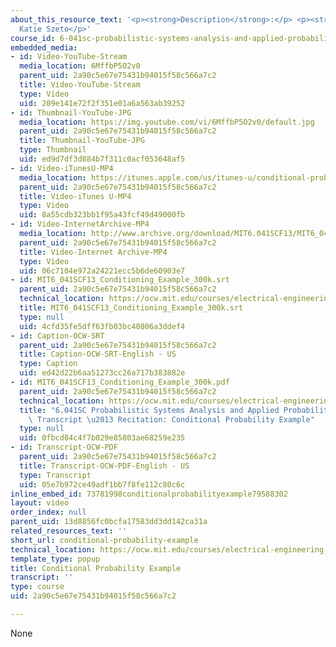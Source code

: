 ```yaml
---
about_this_resource_text: '<p><strong>Description</strong>:</p> <p><strong>Instructor</strong>:
  Katie Szeto</p>'
course_id: 6-041sc-probabilistic-systems-analysis-and-applied-probability-fall-2013
embedded_media:
- id: Video-YouTube-Stream
  media_location: 6MffbP5O2v0
  parent_uid: 2a90c5e67e75431b94015f58c566a7c2
  title: Video-YouTube-Stream
  type: Video
  uid: 209e141e72f2f351e01a6a563ab39252
- id: Thumbnail-YouTube-JPG
  media_location: https://img.youtube.com/vi/6MffbP5O2v0/default.jpg
  parent_uid: 2a90c5e67e75431b94015f58c566a7c2
  title: Thumbnail-YouTube-JPG
  type: Thumbnail
  uid: ed9d7df3d884b7f311c0acf053648af5
- id: Video-iTunesU-MP4
  media_location: https://itunes.apple.com/us/itunes-u/conditional-probability-example/id814580809?i=249378102
  parent_uid: 2a90c5e67e75431b94015f58c566a7c2
  title: Video-iTunes U-MP4
  type: Video
  uid: 8a55cdb323bb1f95a43fcf49d49000fb
- id: Video-InternetArchive-MP4
  media_location: http://www.archive.org/download/MIT6.041SCF13/MIT6_041SCF13_Conditioning_Example_300k.mp4
  parent_uid: 2a90c5e67e75431b94015f58c566a7c2
  title: Video-Internet Archive-MP4
  type: Video
  uid: 06c7104e972a24221ecc5b6de60903e7
- id: MIT6_041SCF13_Conditioning_Example_300k.srt
  parent_uid: 2a90c5e67e75431b94015f58c566a7c2
  technical_location: https://ocw.mit.edu/courses/electrical-engineering-and-computer-science/6-041sc-probabilistic-systems-analysis-and-applied-probability-fall-2013/unit-i/lecture-2/conditional-probability-example/MIT6_041SCF13_Conditioning_Example_300k.srt
  title: MIT6_041SCF13_Conditioning_Example_300k.srt
  type: null
  uid: 4cfd35fe5dff63fb03bc40806a3ddef4
- id: Caption-OCW-SRT
  parent_uid: 2a90c5e67e75431b94015f58c566a7c2
  title: Caption-OCW-SRT-English - US
  type: Caption
  uid: ed42d22b6aa51273cc26a717b383882e
- id: MIT6_041SCF13_Conditioning_Example_300k.pdf
  parent_uid: 2a90c5e67e75431b94015f58c566a7c2
  technical_location: https://ocw.mit.edu/courses/electrical-engineering-and-computer-science/6-041sc-probabilistic-systems-analysis-and-applied-probability-fall-2013/unit-i/lecture-2/conditional-probability-example/MIT6_041SCF13_Conditioning_Example_300k.pdf
  title: "6.041SC Probabilistic Systems Analysis and Applied Probability, Fall 2013\
    \ Transcript \u2013 Recitation: Conditional Probability Example"
  type: null
  uid: 0fbcd84c4f7b029e85803ae68259e235
- id: Transcript-OCW-PDF
  parent_uid: 2a90c5e67e75431b94015f58c566a7c2
  title: Transcript-OCW-PDF-English - US
  type: Transcript
  uid: 05e7b972ce49adf1bb7f8fe112c80c6c
inline_embed_id: 73781998conditionalprobabilityexample79588302
layout: video
order_index: null
parent_uid: 13d8856fc0bcfa17583dd3dd142ca31a
related_resources_text: ''
short_url: conditional-probability-example
technical_location: https://ocw.mit.edu/courses/electrical-engineering-and-computer-science/6-041sc-probabilistic-systems-analysis-and-applied-probability-fall-2013/unit-i/lecture-2/conditional-probability-example
template_type: popup
title: Conditional Probability Example
transcript: ''
type: course
uid: 2a90c5e67e75431b94015f58c566a7c2

---
```

None
